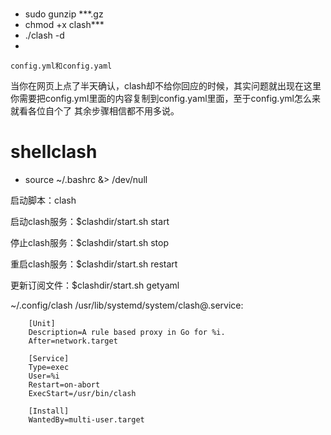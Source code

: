 #

- sudo gunzip ***.gz
- chmod +x clash***
- ./clash -d
- 

    config.yml和config.yaml
当你在网页上点了半天确认，clash却不给你回应的时候，其实问题就出现在这里
你需要把config.yml里面的内容复制到config.yaml里面，至于config.yml怎么来就看各位自个了
其余步骤相信都不用多说。


# shellclash


- source ~/.bashrc &> /dev/null

启动脚本：clash

启动clash服务：$clashdir/start.sh start

停止clash服务：$clashdir/start.sh stop

重启clash服务：$clashdir/start.sh restart

更新订阅文件：$clashdir/start.sh getyaml


~/.config/clash
/usr/lib/systemd/system/clash@.service:

        [Unit]
        Description=A rule based proxy in Go for %i.
        After=network.target

        [Service]
        Type=exec
        User=%i
        Restart=on-abort
        ExecStart=/usr/bin/clash

        [Install]
        WantedBy=multi-user.target
